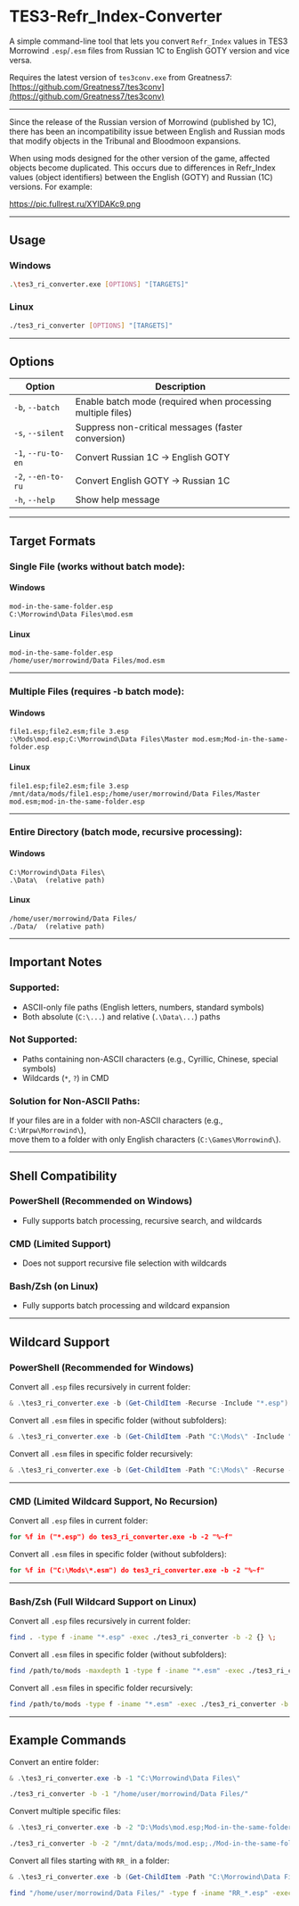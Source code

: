 # TES3-Refr_Index-Converter

A simple command-line tool that lets you convert `Refr_Index` values in TES3 Morrowind `.esp`/`.esm` files from Russian 1C to English GOTY version and vice versa.

Requires the latest version of `tes3conv.exe` from Greatness7: [https://github.com/Greatness7/tes3conv](https://github.com/Greatness7/tes3conv)

---

Since the release of the Russian version of Morrowind (published by 1C), there has been an incompatibility issue between English and Russian mods that modify objects in the Tribunal and Bloodmoon expansions.

When using mods designed for the other version of the game, affected objects become duplicated. This occurs due to differences in Refr_Index values (object identifiers) between the English (GOTY) and Russian (1C) versions. For example:

https://pic.fullrest.ru/XYIDAKc9.png

---

## Usage

### Windows
```bash
.\tes3_ri_converter.exe [OPTIONS] "[TARGETS]"
```

### Linux
```bash
./tes3_ri_converter [OPTIONS] "[TARGETS]"
```

---

## Options

| Option        | Description                                             |
|---------------|---------------------------------------------------------|
| `-b`, `--batch`    | Enable batch mode (required when processing multiple files) |
| `-s`, `--silent`   | Suppress non-critical messages (faster conversion)        |
| `-1`, `--ru-to-en` | Convert Russian 1C → English GOTY                        |
| `-2`, `--en-to-ru` | Convert English GOTY → Russian 1C                        |
| `-h`, `--help`     | Show help message                                  |

---

## Target Formats

### Single File (works without batch mode):

#### Windows
```
mod-in-the-same-folder.esp  
C:\Morrowind\Data Files\mod.esm
```

#### Linux
```
mod-in-the-same-folder.esp  
/home/user/morrowind/Data Files/mod.esm
```

---

### Multiple Files (requires -b batch mode):

#### Windows
```
file1.esp;file2.esm;file 3.esp  
:\Mods\mod.esp;C:\Morrowind\Data Files\Master mod.esm;Mod-in-the-same-folder.esp
```

#### Linux
```
file1.esp;file2.esm;file 3.esp  
/mnt/data/mods/file1.esp;/home/user/morrowind/Data Files/Master mod.esm;mod-in-the-same-folder.esp
```

---

### Entire Directory (batch mode, recursive processing):

#### Windows
```
C:\Morrowind\Data Files\  
.\Data\  (relative path)
```

#### Linux
```
/home/user/morrowind/Data Files/  
./Data/  (relative path)
```

---

## Important Notes

### Supported:
- ASCII-only file paths (English letters, numbers, standard symbols)
- Both absolute (`C:\...`) and relative (`.\Data\...`) paths

### Not Supported:
- Paths containing non-ASCII characters (e.g., Cyrillic, Chinese, special symbols)
- Wildcards (`*`, `?`) in CMD

### Solution for Non-ASCII Paths:
If your files are in a folder with non-ASCII characters (e.g., `C:\Игры\Morrowind\`),  
move them to a folder with only English characters (`C:\Games\Morrowind\`).

---

## Shell Compatibility

### PowerShell (Recommended on Windows)
- Fully supports batch processing, recursive search, and wildcards

### CMD (Limited Support)
- Does not support recursive file selection with wildcards

### Bash/Zsh (on Linux)
- Fully supports batch processing and wildcard expansion

---

## Wildcard Support

### PowerShell (Recommended for Windows)

Convert all `.esp` files recursively in current folder:
```powershell
& .\tes3_ri_converter.exe -b (Get-ChildItem -Recurse -Include "*.esp").FullName
```

Convert all `.esm` files in specific folder (without subfolders):
```powershell
& .\tes3_ri_converter.exe -b (Get-ChildItem -Path "C:\Mods\" -Include "*.esm").FullName
```

Convert all `.esm` files in specific folder recursively:
```powershell
& .\tes3_ri_converter.exe -b (Get-ChildItem -Path "C:\Mods\" -Recurse -Include "*.esm" -File).FullName
```

---

### CMD (Limited Wildcard Support, No Recursion)

Convert all `.esp` files in current folder:
```cmd
for %f in ("*.esp") do tes3_ri_converter.exe -b -2 "%~f"
```

Convert all `.esm` files in specific folder (without subfolders):
```cmd
for %f in ("C:\Mods\*.esm") do tes3_ri_converter.exe -b -2 "%~f"
```

---

### Bash/Zsh (Full Wildcard Support on Linux)

Convert all `.esp` files recursively in current folder:
```bash
find . -type f -iname "*.esp" -exec ./tes3_ri_converter -b -2 {} \;
```

Convert all `.esm` files in specific folder (without subfolders):
```bash
find /path/to/mods -maxdepth 1 -type f -iname "*.esm" -exec ./tes3_ri_converter -b -2 {} \;
```

Convert all `.esm` files in specific folder recursively:
```bash
find /path/to/mods -type f -iname "*.esm" -exec ./tes3_ri_converter -b -2 {} \;
```

---

## Example Commands

Convert an entire folder:
```powershell
& .\tes3_ri_converter.exe -b -1 "C:\Morrowind\Data Files\"
```

```bash
./tes3_ri_converter -b -1 "/home/user/morrowind/Data Files/"
```

Convert multiple specific files:
```powershell
& .\tes3_ri_converter.exe -b -2 "D:\Mods\mod.esp;Mod-in-the-same-folder.esp"
```

```bash
./tes3_ri_converter -b -2 "/mnt/data/mods/mod.esp;./Mod-in-the-same-folder.esp"
```

Convert all files starting with `RR_` in a folder:
```powershell
& .\tes3_ri_converter.exe -b (Get-ChildItem -Path "C:\Morrowind\Data Files\" -Recurse -Include "RR_*.esp").FullName
```

```bash
find "/home/user/morrowind/Data Files/" -type f -iname "RR_*.esp" -exec ./tes3_ri_converter -b -1 "{}" \;
```
